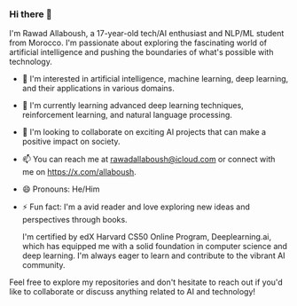 ### Hi there 👋

I'm Rawad Allaboush, a 17-year-old tech/AI enthusiast and NLP/ML student from Morocco. I'm passionate about exploring the fascinating world of artificial intelligence and pushing the boundaries of what's possible with technology.

- 👀 I'm interested in artificial intelligence, machine learning, deep learning, and their applications in various domains.
- 🌱 I'm currently learning advanced deep learning techniques, reinforcement learning, and natural language processing.
- 💞️ I'm looking to collaborate on exciting AI projects that can make a positive impact on society.
- 📫 You can reach me at rawadallaboush@icloud.com or connect with me on https://x.com/allaboush.
- 😄 Pronouns: He/Him
- ⚡ Fun fact: I'm a avid reader and love exploring new ideas and perspectives through books.

  I'm certified by edX Harvard CS50 Online Program, Deeplearning.ai, which has equipped me with a solid foundation in computer science and deep learning. I'm always eager to learn and contribute to the vibrant AI community.

Feel free to explore my repositories and don't hesitate to reach out if you'd like to collaborate or discuss anything related to AI and technology!
